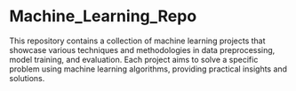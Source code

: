 # Machine_Learning_Repo
This repository contains a collection of machine learning projects that showcase various techniques and methodologies in data preprocessing, model training, and evaluation. Each project aims to solve a specific problem using machine learning algorithms, providing practical insights and solutions.
